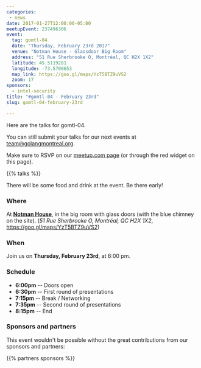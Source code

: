 ```yaml
---
categories:
 - news
date: 2017-01-27T12:00:00-05:00
meetupEvent: 237496306
event:
  tag: gomtl-04
  date: "Thursday, February 23rd 2017"
  venue: "Notman House - Glassdoor Big Room"
  address: "51 Rue Sherbrooke O, Montréal, QC H2X 1X2"
  latitude: 45.5119281
  longitude: -73.5700653
  map_link: https://goo.gl/maps/YzT5BTZ9uVS2
  zoom: 17
sponsors:
  - intel-security
title: "#gomtl-04 - February 23rd"
slug: gomtl-04-february-23rd

---
```



<!--

Today we launch the _Call for Speakers_ for our first meetup this year.

We are looking for lightning talks of 5 minutes, and longer talks of 30 minutes.

It is your opportunity to come and present the nice things you have built or
learned with the community.

Submit your talks to <a
href="mailto:team@golangmontreal.org">team@golangmontreal.org</a>.

-->

Here are the talks for gomtl-04.

You can still submit your talks for our next events at <a
href="mailto:team@golangmontreal.org">team@golangmontreal.org</a>.

Make sure to RSVP on our [meetup.com page](http://www.meetup.com/fr-FR/GolangMontreal/events/237496306/) (or through the red widget on this page).


<!--more-->

{{% talks %}}

There will be some food and drink at the event. Be there early!


### Where

At [**Notman House**](http://notman.org/event-space/), in the big room with glass doors (with the blue chimney on the site). (_51 Rue Sherbrooke O, Montréal, QC H2X 1X2_,
https://goo.gl/maps/YzT5BTZ9uVS2)


### When

Join us on **Thursday, February 23rd**, at 6:00 pm.


### Schedule

* **6:00pm** -- Doors open
* **6:30pm** -- First round of presentations
* **7:15pm** -- Break / Networking
* **7:35pm** -- Second round of presentations
* **8:15pm** -- End


### Sponsors and partners

This event wouldn't be possible without the great contributions from our sponsors and partners:

{{% partners sponsors %}}
